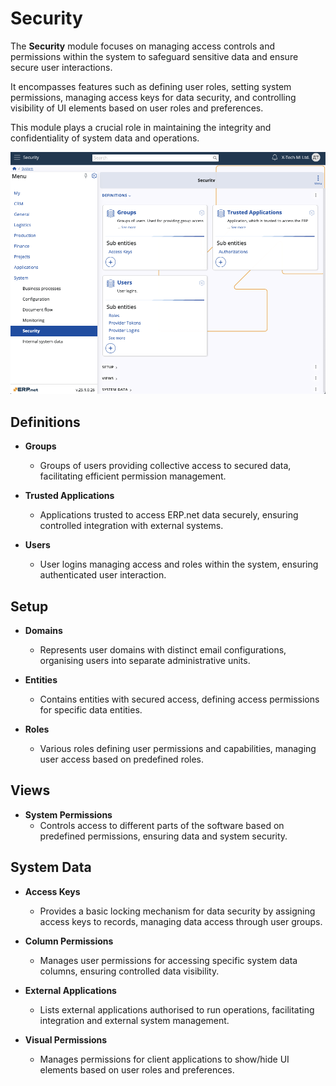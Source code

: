 # Security 

The **Security** module focuses on managing access controls and permissions within the system to safeguard sensitive data and ensure secure user interactions. 

It encompasses features such as defining user roles, setting system permissions, managing access keys for data security, and controlling visibility of UI elements based on user roles and preferences. 

This module plays a crucial role in maintaining the integrity and confidentiality of system data and operations.

![pictures](pictures/security.png)

## Definitions 

- **Groups**
  - Groups of users providing collective access to secured data, facilitating efficient permission management.

- **Trusted Applications**
  - Applications trusted to access ERP.net data securely, ensuring controlled integration with external systems.

- **Users**
  - User logins managing access and roles within the system, ensuring authenticated user interaction.

## Setup 

- **Domains**
  - Represents user domains with distinct email configurations, organising users into separate administrative units.

- **Entities**
  - Contains entities with secured access, defining access permissions for specific data entities.

- **Roles**
  - Various roles defining user permissions and capabilities, managing user access based on predefined roles.

## Views

- **System Permissions**
  - Controls access to different parts of the software based on predefined permissions, ensuring data and system security.

## System Data

- **Access Keys**
  - Provides a basic locking mechanism for data security by assigning access keys to records, managing data access through user groups.

- **Column Permissions**
  - Manages user permissions for accessing specific system data columns, ensuring controlled data visibility.

- **External Applications**
  - Lists external applications authorised to run operations, facilitating integration and external system management.

- **Visual Permissions**
  - Manages permissions for client applications to show/hide UI elements based on user roles and preferences.
